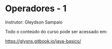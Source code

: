 # Operadores - 1
Instrutor: Gleydson Sampaio

Todo o conteúdo do curso pode ser acessado em:

https://glysns.gitbook.io/java-basico/  

